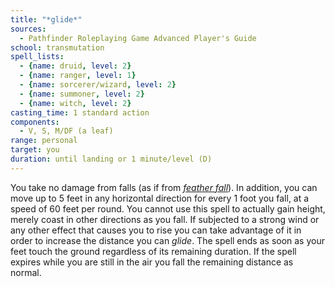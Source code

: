 ```yaml
---
title: "*glide*"
sources:
  - Pathfinder Roleplaying Game Advanced Player's Guide
school: transmutation
spell_lists:
  - {name: druid, level: 2}
  - {name: ranger, level: 1}
  - {name: sorcerer/wizard, level: 2}
  - {name: summoner, level: 2}
  - {name: witch, level: 2}
casting_time: 1 standard action
components:
  - V, S, M/DF (a leaf)
range: personal
target: you
duration: until landing or 1 minute/level (D)
---
```


You take no damage from falls (as if from [*feather fall*](/spells/feather-fall/)). In addition, you can move up to 5 feet in any horizontal direction for every 1 foot you fall, at a speed of 60 feet per round. You cannot use this spell to actually gain height, merely coast in other directions as you fall. If subjected to a strong wind or any other effect that causes you to rise you can take advantage of it in order to increase the distance you can *glide*. The spell ends as soon as your feet touch the ground regardless of its remaining duration. If the spell expires while you are still in the air you fall the remaining distance as normal.

